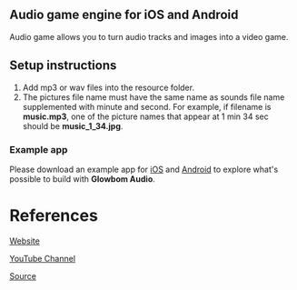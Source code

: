 ## Audio game engine for iOS and Android

Audio game allows you to turn audio tracks and images into a video game.


## Setup instructions

1. Add mp3 or wav files into the resource folder.
2. The pictures file name must have the same name as sounds file name supplemented with minute and second. For example, if filename is **music.mp3**, one of the picture names that appear at 1 min 34 sec should be **music_1_34.jpg**.


### Example app

Please download an example app for [iOS](https://apps.apple.com/us/app/%D0%B2%D0%B5%D1%81%D1%91%D0%BB%D1%8B%D0%B5-%D1%81%D1%82%D0%B8%D1%85%D0%B8/id1507397169) and [Android](https://play.google.com/store/apps/details?id=com.ilinshouse.poem) to explore what's possible to build with **Glowbom Audio**.


# References

[Website](https://glowbom.com/)

[YouTube Channel](https://www.youtube.com/channel/UCrYQEQPhAHmn7N8W58nNwOw)

[Source](https://github.com/Glowbom)
